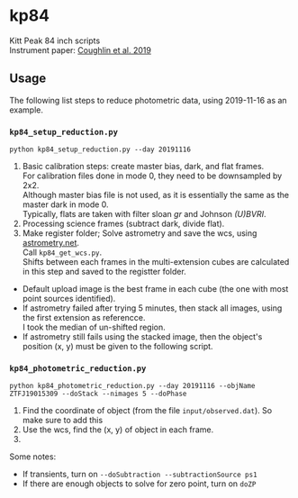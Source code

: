 # kp84
Kitt Peak 84 inch scripts</br>
Instrument paper: [Coughlin et al. 2019](https://arxiv.org/abs/1901.04625)

## Usage
The following list steps to reduce photometric data, using 2019-11-16 as an example.

### `kp84_setup_reduction.py`
`python kp84_setup_reduction.py --day 20191116`
1. Basic calibration steps: create master bias, dark, and flat frames.<br>
For calibration files done in mode 0, they need to be downsampled by 2x2.<br>
Although master bias file is not used, as it is essentially the same as the master dark in mode 0.<br>
Typically, flats are taken with filter sloan _gr_ and Johnson _(U)BVRI_.
2. Processing science frames (subtract dark, divide flat).
3. Make register folder; Solve astrometry and save the wcs, using [astrometry.net](http://astrometry.net/).<br>
Call `kp84_get_wcs.py`.<br>
Shifts between each frames in the multi-extension cubes are calculated in this step and saved to the registter folder.
- Default upload image is the best frame in each cube (the one with most point sources identified).<br>
- If astrometry failed after trying 5 minutes, then stack all images, using the first extension as referencce.<br>
I took the median of un-shifted region.
- If astrometry still fails using the stacked image, then the object's position (x, y) must be given to the following script.

### `kp84_photometric_reduction.py`
`python kp84_photometric_reduction.py --day 20191116 --objName ZTFJ19015309 --doStack --nimages 5 --doPhase`
1. Find the coordinate of object (from the file `input/observed.dat`). So make sure to add this
2. Use the wcs, find the (x, y) of object in each frame.
3. 

Some notes:
- If transients, turn on `--doSubtraction --subtractionSource ps1`
- If there are enough objects to solve for zero point, turn on `doZP`
